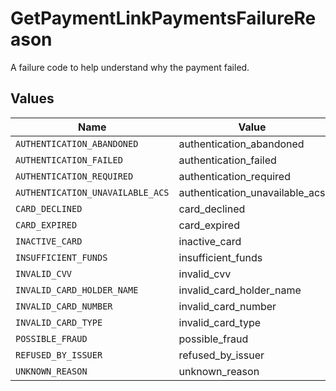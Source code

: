 # GetPaymentLinkPaymentsFailureReason

A failure code to help understand why the payment failed.


## Values

| Name                             | Value                            |
| -------------------------------- | -------------------------------- |
| `AUTHENTICATION_ABANDONED`       | authentication_abandoned         |
| `AUTHENTICATION_FAILED`          | authentication_failed            |
| `AUTHENTICATION_REQUIRED`        | authentication_required          |
| `AUTHENTICATION_UNAVAILABLE_ACS` | authentication_unavailable_acs   |
| `CARD_DECLINED`                  | card_declined                    |
| `CARD_EXPIRED`                   | card_expired                     |
| `INACTIVE_CARD`                  | inactive_card                    |
| `INSUFFICIENT_FUNDS`             | insufficient_funds               |
| `INVALID_CVV`                    | invalid_cvv                      |
| `INVALID_CARD_HOLDER_NAME`       | invalid_card_holder_name         |
| `INVALID_CARD_NUMBER`            | invalid_card_number              |
| `INVALID_CARD_TYPE`              | invalid_card_type                |
| `POSSIBLE_FRAUD`                 | possible_fraud                   |
| `REFUSED_BY_ISSUER`              | refused_by_issuer                |
| `UNKNOWN_REASON`                 | unknown_reason                   |